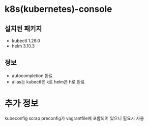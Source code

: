 # k8s(kubernetes)-console

## 설치된 패키지 
- kubectl 1.26.0 
- helm 3.10.3 

## 정보 
- autocompletion 완료 
- alias는 kubectl은 k로 helm은 h로 완료  

# 추가 정보 
kubeconfig scrap preconfig가 vagrantfile에 포함되어 있으니 필요시 사용 

